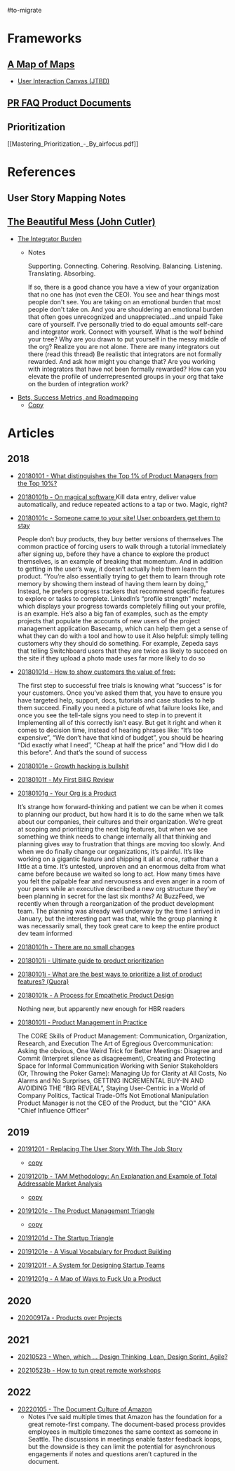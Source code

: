 #to-migrate 
# Frameworks
## [A Map of Maps](https://www.amapofmaps.com/)
- [User Interaction Canvas (JTBD)](https://www.amapofmaps.com/a-map-of-maps/user-interaction-canvas)
## [PR FAQ Product Documents](https://medium.com/agileinsider/press-releases-for-product-managers-everything-you-need-to-know-942485961e31)
## Prioritization
[[Mastering_Prioritization_-_By_airfocus.pdf]]
# References
## User Story Mapping Notes
## [The Beautiful Mess (John Cutler)](https://johnpcutler.github.io/tbm2020/)
- [The Integrator Burden](https://cutlefish.substack.com/p/tmb-4252-the-integrator-burden)
	- Notes

	  Supporting. Connecting. Cohering. Resolving. Balancing. Listening. Translating. Absorbing.
	  
	  If so, there is a good chance you have a view of your organization that no one has (not even the CEO). You see and hear things most people don't see. You are taking on an emotional burden that most people don't take on. And you are shouldering an emotional burden that often goes unrecognized and unappreciated...and unpaid
	  Take care of yourself. I’ve personally tried to do equal amounts self-care and integrator work.
	  Connect with yourself. What is the wolf behind your tree? Why are you drawn to put yourself in the messy middle of the org?
	  Realize you are not alone. There are many integrators out there (read this thread)
	  Be realistic that integrators are not formally rewarded. And ask how might you change that? Are you working with integrators that have not been formally rewarded?
	  How can you elevate the profile of underrepresented groups in your org that take on the burden of integration work?
- [Bets, Success Metrics, and Roadmapping](https://docs.google.com/document/d/e/2PACX-1vQ0vERe4LLpS8s2jzJKDPixrT-Q2Gr6AJZR4MRXFFCQUXSGuCptR9YDYjPTA2Ct0tAUBwCBmYsqUH_M/pub)
	- [Copy](file:///C:/data/MyPCM/Copies/Bets%20Success%20Metrics%20and%20Roadmapping.pdf)
# Articles
## 2018
- [20180101 - What distinguishes the Top 1% of Product Managers from the Top 10%?](https://www.quora.com/What-distinguishes-the-Top-1-of-Product-Managers-from-the-Top-10/)
- [20180101b - On magical software ](https://blog.intercom.io/on-magical-software)
  Kill data entry, deliver value automatically, and reduce repeated actions to a tap or two. Magic, right?
- [20180101c - Someone came to your site! User onboarders get them to stay](http://www.wired.com/2015/05/someone-came-site-user-onboarders-get-stay/)

  People don’t buy products, they buy better versions of themselves 
  The common practice of forcing users to walk through a tutorial immediately after signing up, before they have a chance to explore the product themselves, is an example of breaking that momentum. And in addition to getting in the user’s way, it doesn’t actually help them learn the product. “You’re also essentially trying to get them to learn through rote memory by showing them instead of having them learn by doing,” 
  Instead, he prefers progress trackers that recommend specific features to explore or tasks to complete. LinkedIn’s “profile strength” meter, which displays your progress towards completely filling out your profile, is an example. He’s also a big fan of examples, such as the empty projects that populate the accounts of new users of the project management application Basecamp, which can help them get a sense of what they can do with a tool and how to use it 
  Also helpful: simply telling customers why they should do something. For example, Zepeda says that telling Switchboard users that they are twice as likely to succeed on the site if they upload a photo made uses far more likely to do so
  
- [20180101d - How to show customers the value of free:](https://blog.intercom.io/successful-free-trials)

  The first step to successful free trials is knowing what “success” is for your customers. Once you’ve asked them that, you have to ensure you have targeted help, support, docs, tutorials and case studies to help them succeed. Finally you need a picture of what failure looks like, and once you see the tell-tale signs you need to step in to prevent it 
  Implementing all of this correctly isn’t easy. But get it right and when it comes to decision time, instead of hearing phrases like: “It’s too expensive”, “We don’t have that kind of budget”, you should be hearing “Did exactly what I need”, “Cheap at half the price” and “How did I do this before”. And that’s the sound of success
  
- [20180101e - Growth hacking is bullshit](https://blog.intercom.io/growth-hacking-is-bullshit/)

- [20180101f - My First BillG Review](http://www.joelonsoftware.com/items/2006/06/16.html)

- [20180101g - Your Org is a Product](http://blog.capwatkins.com/your-org-is-a-product)

  It’s strange how forward-thinking and patient we can be when it comes to planning our product, but how hard it is to do the same when we talk about our companies, their cultures and their organization. We’re great at scoping and prioritizing the next big features, but when we see something we think needs to change internally all that thinking and planning gives way to frustration that things are moving too slowly. And when we do finally change our organizations, it’s painful. It’s like working on a gigantic feature and shipping it all at once, rather than a little at a time. It’s untested, unproven and an enormous delta from what came before because we waited so long to act. How many times have you felt the palpable fear and nervousness and even anger in a room of your peers while an executive described a new org structure they’ve been planning in secret for the last six months? At BuzzFeed, we recently when through a reorganization of the product development team. The planning was already well underway by the time I arrived in January, but the interesting part was that, while the group planning it was necessarily small, they took great care to keep the entire product dev team informed
  
- [20180101h - There are no small changes](https://blog.intercom.com/there-are-no-small-changes/)

- [20180101i - Ultimate guide to product prioritization](https://medium.com/design-of-a-technology-business/ultimate-guide-to-product-prioritization-b08c18d5c00f)

- [20180101j - What are the best ways to prioritize a list of product features? (Quora) ](https://www.quora.com/What-are-the-best-ways-to-prioritize-a-list-of-product-features)

- [20180101k - A Process for Empathetic Product Design](https://hbr.org/2015/04/a-process-for-empathetic-product-design)

  Nothing new, but apparently new enough for HBR readers
  
- [20180101l - Product Management in Practice](https://www.safaribooksonline.com/library/view/product-management-in/9781491982266/)

  The CORE Skills of Product Management: Communication, Organization, Research, and Execution 
  The Art of Egregious Overcommunication: Asking the obvious, One Weird Trick for Better Meetings: Disagree and Commit (Interpret silence as disagreement), Creating and Protecting Space for Informal Communication 
  Working with Senior Stakeholders (Or, Throwing the Poker Game): Managing Up for Clarity at All Costs, No Alarms and No Surprises, GETTING INCREMENTAL BUY-IN AND AVOIDING THE “BIG REVEAL”, Staying User-Centric in a World of Company Politics, Tactical Trade-Offs Not Emotional Manipulation
  Product Manager is not the CEO of the Product, but the "CIO" AKA "Chief Influence Officer" 
  
## 2019

- [20191201 - Replacing The User Story With The Job Story](https://jtbd.info/replacing-the-user-story-with-the-job-story-af7cdee10c27)

	- [copy](file:///C:/data/MyPCM/Copies/replacing-the-user-story-with-the-job-story.pdf)

- [20191201b - TAM Methodology: An Explanation and Example of Total Addressable Market Analysis](https://www.toptal.com/finance/market-sizing/total-addressable-market-example)

	- [copy](file:///C:/data/MyPCM/Copies/total-addressable-market-example.pdf)

- [20191201c - The Product Management Triangle](https://productlogic.org/2014/06/22/the-product-management-triangle/)

	- [copy](file:///C:/data/MyPCM/Copies/the-product-management-triangle.pdf)

- [20191201d - The Startup Triangle](https://productlogic.org/2016/02/17/the-startup-triangle-a-cross-disciplinary-framework/)

- [20191201e - A Visual Vocabulary for Product Building](https://productlogic.org/2014/09/13/the-product-triangle-a-visual-vocabulary-for-product-building/)

- [20191201f - A System for Designing Startup Teams](https://productlogic.org/2014/10/13/principles-of-startup-team-design/)

- [20191201g - A Map of Ways to Fuck Up a Product](https://productlogic.org/2016/01/02/a-map-of-ways-to-fuck-up-a-product/)

## 2020

- [20200917a - Products over Projects](https://martinfowler.com/articles/products-over-projects.html)

## 2021

- [20210523 - When, which … Design Thinking, Lean, Design Sprint, Agile?](https://blog.problem2value.com/blog/when-which-design-thinking-lean-design-sprint-agile/)

- [20210523b - How to tun great remote workshops](https://uxdesign.cc/how-to-run-great-remote-workshops-da4720777bbe)

## 2022
- [20220105 - The Document Culture of Amazon](https://www.justingarrison.com/blog/2021-03-15-the-document-culture-of-amazon)
	- Notes
	  I’ve said multiple times that Amazon has the foundation for a great remote-first company. The document-based process provides employees in multiple timezones the same context as someone in Seattle. The discussions in meetings enable faster feedback loops, but the downside is they can limit the potential for asynchronous engagements if notes and questions aren’t captured in the document.
	  
